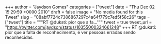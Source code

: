 
+++
author = "Jaydson Gomes"
categories = ["tweet"]
date = "Thu Dec 02 15:29:59 +0000 2010"
draft = false
image = "No media found for this Tweet"
slug = "08abf7724c7386867297c4a64f779c7ed5f58c26"
tags = ["tweet"]
title = """RT @dukati: pior que a fa..."""
tweet = true
tweet_url = "https://twitter.com/jaydson/status/10355000324661248"
+++
RT @dukati: pior que a falta de reconhecimento, é ver pessoas erradas sendo reconhecidas.
